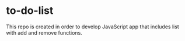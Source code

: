 # to-do-list
This repo is created in order to develop JavaScript app that includes list with add and remove functions.
